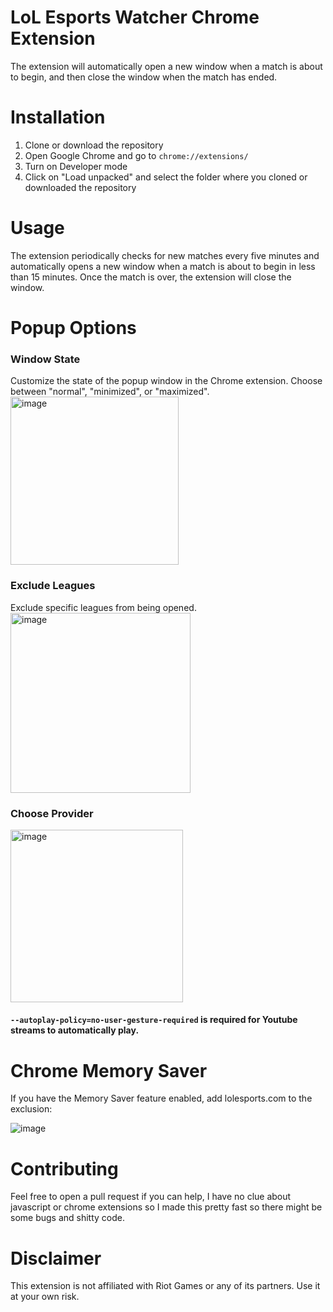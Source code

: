 # LoL Esports Watcher Chrome Extension
The extension will automatically open a new window when a match is about to begin, and then close the window when the match has ended. 

# Installation

1. Clone or download the repository
2. Open Google Chrome and go to `chrome://extensions/`
3. Turn on Developer mode
4. Click on "Load unpacked" and select the folder where you cloned or downloaded the repository

# Usage
The extension periodically checks for new matches every five minutes and automatically opens a new window when a match is about to begin in less than 15 minutes. Once the match is over, the extension will close the window. 

# Popup Options

### Window State
Customize the state of the popup window in the Chrome extension. Choose between "normal", "minimized", or "maximized".
<img width="269" alt="image" src="https://github.com/DeepDeepDeep/LoLEsportsWatcher/assets/54153890/e371d034-d406-4f90-9a86-93d7b67d419e">


### Exclude Leagues
Exclude specific leagues from being opened. 
<img width="288" alt="image" src="https://github.com/DeepDeepDeep/LoLEsportsWatcher/assets/54153890/e073b098-8e2d-44c2-9fad-2bb8f5174e07">

### Choose Provider
<img width="276" alt="image" src="https://github.com/DeepDeepDeep/LoLEsportsWatcher/assets/54153890/60637e98-6101-4e85-bc7d-fec96bfc3863">

#### `--autoplay-policy=no-user-gesture-required` is required for Youtube streams to automatically play.

# Chrome Memory Saver 
If you have the Memory Saver feature enabled, add lolesports.com to the exclusion: 

![image](https://user-images.githubusercontent.com/54153890/235549499-8a3fc579-006d-4006-bde0-4fad08c6b265.png)


# Contributing 
Feel free to open a pull request if you can help, I have no clue about javascript or chrome extensions so I made this pretty fast so there might be some bugs and shitty code.


# Disclaimer
This extension is not affiliated with Riot Games or any of its partners. Use it at your own risk.
